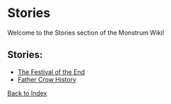 # Stories

Welcome to the Stories section of the Monstrum Wiki!

## Stories:
- [The Festival of the End](./stories/festival-of-the-end/chapters/chapter1.md)
- [Father Crow History](./stories/father-crow-history/chapters/chapter1.md)

[Back to Index](../README.md)
